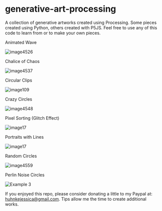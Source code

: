 # generative-art-processing
A collection of generative artworks created using Processing. Some pieces created using Python, others created with P5JS. Feel free to use any of this code to learn from or to make your own pieces. 

Animated Wave

![image4526](https://user-images.githubusercontent.com/51367943/129045908-6d71fd43-9ce5-45f4-89f6-c20b3416aee0.png)

Chalice of Chaos

![image4537](https://user-images.githubusercontent.com/51367943/129047813-bc573766-a0d7-4596-920d-288f07320ee1.png)

Circular Clips

![image109](https://user-images.githubusercontent.com/51367943/129117890-1c219f7e-5491-4ab7-a160-6b536ada60bf.png)

Crazy Circles

![image4548](https://user-images.githubusercontent.com/51367943/129049252-2814cd1f-a8d8-45a4-837d-6a17c8ec795d.png)

Pixel Sorting (Glitch Effect)

![image17](https://user-images.githubusercontent.com/51367943/129098761-83aeb09b-65fb-4b09-869a-e9cc281e1584.png)

Portraits with Lines

![image17](https://user-images.githubusercontent.com/51367943/129119584-fa7b2e3c-bf27-481b-98a4-0ff3f68e016f.png)

Random Circles

![image4559](https://user-images.githubusercontent.com/51367943/129049282-43367eba-8122-4704-8800-d4e8e848c60e.png)

Perlin Noise Circles

![Example 3](https://user-images.githubusercontent.com/51367943/128908095-259baa1f-24dc-4440-ba42-0ab50fdf2d10.PNG)

If you enjoyed this repo, please consider donating a little to my Paypal at: huhnkejessica@gmail.com. Tips allow me the time to create additional works. 
